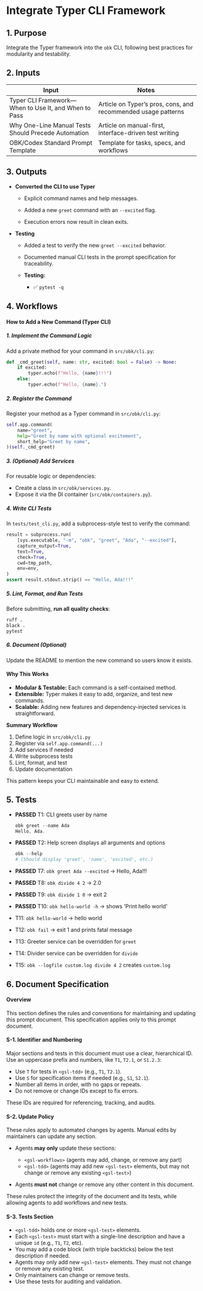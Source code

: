 <?xml version="1.0" encoding="UTF-8"?>
<gsl-prompt id="20250730T160316-0400" type="feat">
<gsl-description>

<!--
Standardized GSL prompt and spec for OBK/Codex agent work.
- Fill in all sections as needed.
- Rules for agent/maintainer updates are in the Document Specification section.
- Agents may only update workflows and add new tests (see rules).
- Everything else is for maintainers.
-->
</gsl-description>
<gsl-header>

# Integrate Typer CLI Framework 
</gsl-header>

<gsl-block>

<gsl-purpose>
<gsl-title>

## 1. Purpose
</gsl-title>
<gsl-description>

Integrate the Typer framework into the `obk` CLI, following best practices for modularity and testability. 
</gsl-description>
</gsl-purpose>

<gsl-inputs>
<gsl-title>

## 2. Inputs
</gsl-title>
<gsl-description>

| Input | Notes |
| --- | --- |
| Typer CLI Framework—When to Use It, and When to Pass | Article on Typer’s pros, cons, and recommended usage patterns |
| Why One-Line Manual Tests Should Precede Automation | Article on manual-first, interface-driven test writing |
| OBK/Codex Standard Prompt Template | Template for tasks, specs, and workflows |
</gsl-description>
</gsl-inputs>

<gsl-outputs>
<gsl-title>

## 3. Outputs
</gsl-title>
<gsl-description>

* **Converted the CLI to use Typer**
    
    * Explicit command names and help messages.
        
    * Added a new `greet` command with an `--excited` flag.
        
    * Execution errors now result in clean exits.
        
* **Testing**
    
    * Added a test to verify the new `greet --excited` behavior.
        
    * Documented manual CLI tests in the prompt specification for traceability.
        
    * **Testing:**  
        * ✅ `pytest -q`


</gsl-description>
</gsl-outputs>

<gsl-workflows>
<gsl-title>

## 4. Workflows
</gsl-title>
<gsl-description>

#### How to Add a New Command (Typer CLI)

##### 1. Implement the Command Logic

Add a private method for your command in `src/obk/cli.py`:

```python
def _cmd_greet(self, name: str, excited: bool = False) -> None:
    if excited:
        typer.echo(f"Hello, {name}!!!")
    else:
        typer.echo(f"Hello, {name}.")
```



##### 2. Register the Command

Register your method as a Typer command in `src/obk/cli.py`:

```python
self.app.command(
    name="greet",
    help="Greet by name with optional excitement",
    short_help="Greet by name",
)(self._cmd_greet)
```



##### 3. (Optional) Add Services

For reusable logic or dependencies:

* Create a class in `src/obk/services.py`.
* Expose it via the DI container (`src/obk/containers.py`).



##### 4. Write CLI Tests

In `tests/test_cli.py`, add a subprocess-style test to verify the command:

```python
result = subprocess.run(
    [sys.executable, "-m", "obk", "greet", "Ada", "--excited"],
    capture_output=True,
    text=True,
    check=True,
    cwd=tmp_path,
    env=env,
)
assert result.stdout.strip() == "Hello, Ada!!!"
```

##### 5. Lint, Format, and Run Tests

Before submitting, **run all quality checks**:

```sh
ruff .
black .
pytest
```

##### 6. Document (Optional)

Update the README to mention the new command so users know it exists.



#### **Why This Works**

* **Modular & Testable:** Each command is a self-contained method.
* **Extensible:** Typer makes it easy to add, organize, and test new commands.
* **Scalable:** Adding new features and dependency-injected services is straightforward.



**Summary Workflow**

1. Define logic in `src/obk/cli.py`
2. Register via `self.app.command(...)`
3. Add services if needed
4. Write subprocess tests
5. Lint, format, and test
6. Update documentation


This pattern keeps your CLI maintainable and easy to extend.

</gsl-description>
</gsl-workflows>
<gsl-tdd>
<gsl-title>

## 5. Tests
</gsl-title>
<gsl-description>

<!--
Add single-line manual tests here.
Each `<gsl-test>` element should fully validate a required feature or edge case.
You may add a code block (with triple backticks) under each test if needed.
-->
</gsl-description>
<gsl-test id="T1">

- **PASSED** T1: CLI greets user by name 

    ```powershell
    obk greet --name Ada
    Hello, Ada.
    ```

</gsl-test>


<gsl-test id="T2">

- **PASSED** T2: Help screen displays all arguments and options

    ```powershell
    obk --help
    # (Should display 'greet', 'name', 'excited', etc.)
    ```

</gsl-test>

<gsl-test id="T7">



- **PASSED** T7: `obk greet Ada --excited` -> Hello, Ada!!!</gsl-test>
<gsl-test id="T8">



- **PASSED** T8: `obk divide 4 2` -> 2.0</gsl-test>
<gsl-test id="T9">



- **PASSED** T9: `obk divide 1 0` -> exit 2</gsl-test>
<gsl-test id="T10">



- **PASSED** T10: `obk hello-world -h` -> shows 'Print hello world'</gsl-test>
<gsl-test id="T11">

- T11: `obk hello-world` -> hello world

</gsl-test>
<gsl-test id="T12">

- T12: `obk fail` -> exit 1 and prints fatal message

</gsl-test>
<gsl-test id="T13">

- T13: Greeter service can be overridden for `greet`

</gsl-test>
<gsl-test id="T14">

- T14: Divider service can be overridden for `divide`

</gsl-test>
<gsl-test id="T15">

- T15: `obk --logfile custom.log divide 4 2` creates `custom.log`

</gsl-test>
</gsl-tdd>

<gsl-document-spec>
<gsl-title>

## 6. Document Specification
</gsl-title>
<gsl-description>

#### Overview

This section defines the rules and conventions for maintaining and updating this prompt document.
This specification applies only to this prompt document.

#### S-1. Identifier and Numbering

Major sections and tests in this document must use a clear, hierarchical ID. Use an uppercase prefix and numbers, like `T1`, `T2.1`, or `S1.2.3`:

* Use `T` for tests in `<gsl-tdd>` (e.g., `T1`, `T2.1`).
* Use `S` for specification items if needed (e.g., `S1`, `S2.1`).
* Number all items in order, with no gaps or repeats.
* Do not remove or change IDs except to fix errors.

These IDs are required for referencing, tracking, and audits.

#### S-2. Update Policy

These rules apply to automated changes by agents. Manual edits by maintainers can update any section.

* Agents **may only** update these sections:

  * `<gsl-workflows>` (agents may add, change, or remove any part)
  * `<gsl-tdd>` (agents may add new `<gsl-test>` elements, but may not change or remove any existing `<gsl-test>`)
* Agents **must not** change or remove any other content in this document.

These rules protect the integrity of the document and its tests, while allowing agents to add workflows and new tests.

#### S-3. Tests Section

* `<gsl-tdd>` holds one or more `<gsl-test>` elements.
* Each `<gsl-test>` must start with a single-line description and have a unique `id` (e.g., `T1`, `T2`, etc).
* You may add a code block (with triple backticks) below the test description if needed.
* Agents may only add new `<gsl-test>` elements. They must not change or remove any existing test.
* Only maintainers can change or remove tests.
* Use these tests for auditing and validation.
</gsl-description>
</gsl-document-spec>
</gsl-block>
</gsl-prompt>
